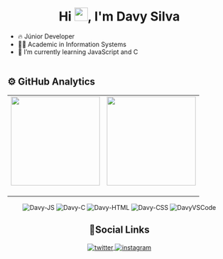 <h1 align="center">Hi <img src="https://raw.githubusercontent.com/kaueMarques/kaueMarques/master/hi.gif" height="30px">, I'm Davy Silva </h1>

- 🔥 Júnior Developer
- 👨‍💻 Academic in Information Systems
- 🌱 I’m currently learning JavaScript and C
<br><br>

## ⚙&nbsp;GitHub Analytics
<table cellpadding="0">
  <tr style="padding: 0">
<td valign="top"><img height="200" src="https://github-readme-stats.vercel.app/api/top-langs/?username=iamdavy&layout=compact"/>
<td valign="top"><img height="200" src="https://github-readme-stats.vercel.app/api?username=iamdavy&show_icons=true&theme=radical"/>
<br><br>
</tr>

</table>
<div align="center" valign="top">
<img alt=Davy-JS src="https://img.shields.io/badge/-JavaScript-05122A?style=flat&logo=javascript;">
<img alt=Davy-C src="https://img.shields.io/badge/-C-05122A?style=flat&logo=C">
<img alt=Davy-HTML src="https://img.shields.io/badge/-HTML-05122A?style=flat&logo=HTML5">
<img alt=Davy-CSS src="https://img.shields.io/badge/-CSS-05122A?style=flat&logo=CSS3&logoColor=1572B6">
<img alt=DavyVSCode src="https://img.shields.io/badge/-Visual%20Studio%20Code-05122A?style=flat&logo=visual-studio-code&logoColor=007ACC">
</div>

<h2 align="center">👨Social Links</h2>
<div align="center"> 
<a href="https://twitter.com/imdavys" target="_blank">
  <img align="center" src="https://img.shields.io/badge/-imdavys-05122A?style=flat&logo=twitter" alt="twitter"/>  
</a>
<a href="https://instagram.com/dxvysilva" target="_blank">
 <img align="center" src="https://img.shields.io/badge/-dxvysilva-05122A?style=flat&logo=instagram" alt="instagram"/>
</a>
</div>
